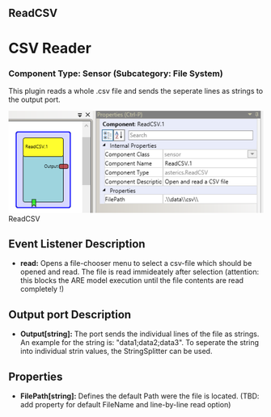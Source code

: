 ##

## ReadCSV

# CSV Reader

### Component Type: Sensor (Subcategory: File System)

This plugin reads a whole .csv file and sends the seperate lines as strings to the output port.

![Screenshot: ReadCSV plugin](./img/ReadCSV.png "Screenshot: ReadCSV plugin")  
ReadCSV

## Event Listener Description

- **read:** Opens a file-chooser menu to select a csv-file which should be opened and read. The file is read immideately after selection (attention: this blocks the ARE model execution until the file contents are read completely !)

## Output port Description

- **Output\[string\]:** The port sends the individual lines of the file as strings. An example for the string is: "data1;data2;data3". To seperate the string into individual strin values, the StringSplitter can be used.

## Properties

- **FilePath\[string\]:** Defines the default Path were the file is located. (TBD: add property for default FileName and line-by-line read option)

